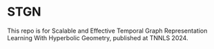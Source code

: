 # STGN

This repo is for Scalable and Effective Temporal Graph Representation Learning With Hyperbolic Geometry, published at TNNLS 2024.
